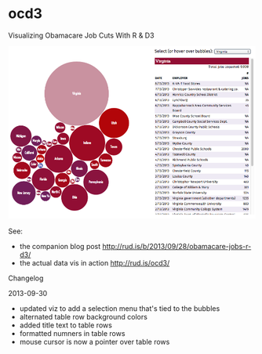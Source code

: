 ocd3
====

Visualizing Obamacare Job Cuts With R &amp; D3

![OCD3 Vis](oc-snap.png)

See:

- the companion blog post http://rud.is/b/2013/09/28/obamacare-jobs-r-d3/
- the actual data vis in action http://rud.is/ocd3/

Changelog

2013-09-30
- updated viz to add a selection menu that's tied to the bubbles
- alternated table row background colors
- added title text to table rows
- formatted numners in table rows
- mouse cursor is now a pointer over table rows
